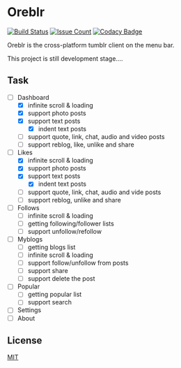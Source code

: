 # Oreblr
[![Build Status](https://travis-ci.org/falgon/oreblr.svg?branch=develop)](https://travis-ci.org/falgon/oreblr)
[![Issue Count](https://codeclimate.com/github/falgon/oreblr/badges/issue_count.svg)](https://codeclimate.com/github/falgon/oreblr)
[![Codacy Badge](https://api.codacy.com/project/badge/Grade/9604e7d226db4292aa76f90c6a7d244f)](https://www.codacy.com/app/falgon/oreblr?utm_source=github.com&amp;utm_medium=referral&amp;utm_content=falgon/oreblr&amp;utm_campaign=Badge_Grade)

Oreblr is the cross-platform tumblr client on the menu bar.

This project is still development stage....


## Task

- [ ] Dashboard
	- [x] infinite scroll & loading
	- [x] support photo posts
	- [x] support text posts
		- [x] indent text posts
	- [ ] support quote, link, chat, audio and video posts
	- [ ] support reblog, like, unlike and share
- [ ] Likes
	- [x] infinite scroll & loading
	- [x] support photo posts
	- [x] support text posts
		- [x] indent text posts
	- [ ] support quote, link, chat, audio and vide posts
	- [ ] support reblog, unlike and share 
- [ ] Follows
	- [ ] infinite scroll & loading
	- [ ] getting following/follower lists
	- [ ] support unfollow/refollow
- [ ] Myblogs
	- [ ] getting blogs list
	- [ ] infinite scroll & loading
	- [ ] support follow/unfollow from posts
	- [ ] support share
	- [ ] support delete the post
- [ ] Popular
	- [ ] getting popular list
	- [ ] support search
- [ ] Settings
- [ ] About

## License
[MIT](https://github.com/falgon/oreblr/blob/develop/LICENSE)
